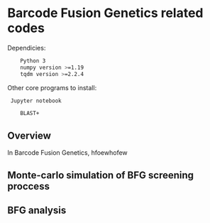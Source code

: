 # Barcode Fusion Genetics related codes
Dependicies:
```sh
    Python 3
    numpy version >=1.19 
    tqdm version >=2.2.4
```

Other core programs to install:
```sh
 Jupyter notebook

    BLAST+ 
```    
    
## Overview
In Barcode Fusion Genetics, hfoewhofew

## Monte-carlo simulation of BFG screening proccess

## BFG analysis

